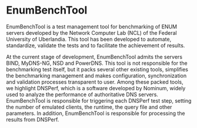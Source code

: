 EnumBenchTool
=============

EnumBenchTool is a test management tool for benchmarking of ENUM servers developed by the Network Computer Lab (NCL) of the Federal University of Uberlandia. This tool has been developed to automate, standardize, validate the tests and to facilitate the achievement of results.
                    
At the current stage of development, EnumBenchTool admits the servers BIND, MyDNS-NG, NSD and PowerDNS. This tool is not responsible for the benchmarking test itself, but it packs several other existing tools, simplifies the benchmarking management and makes configuration, synchronization and validation processes transparent to user. Among these packed tools, we highlight DNSPerf, which is a software developed by Nominum, widely used to analyze the performance of authoritative DNS servers. EnumBenchTool is responsible for triggering each DNSPerf test step, setting the number of emulated clients, the runtime, the query file and other parameters. In addition, EnumBenchTool is responsible for processing the results from DNSPerf. 
